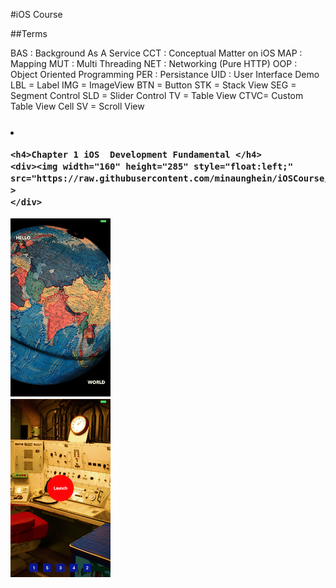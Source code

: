 #iOS Course

##Terms

   BAS : Background As A Service 
   CCT : Conceptual Matter on iOS
   MAP : Mapping
   MUT : Multi Threading
   NET : Networking (Pure HTTP)
   OOP : Object Oriented Programming
   PER : Persistance
   UID : User Interface Demo
        LBL = Label
        IMG = ImageView
        BTN = Button
        STK = Stack View
        SEG = Segment Control
        SLD = Slider Control
        TV  = Table View
        CTVC= Custom Table View Cell
        SV  = Scroll View


<h3>

<div  float="left" >
    <li>
    
    <h4>Chapter 1 iOS  Development Fundamental </h4>
    <div><img width="160" height="285" style="float:left;" src="https://raw.githubusercontent.com/minaunghein/iOSCourse/master/0101_UID_LBL_Helloworld/preview.png"   >
    </div>
   <div>
   <img width="160" height="285" src="https://raw.githubusercontent.com/minaunghein/iOSCourse/master/0102_UID_IMG_Helloworld/preview.png"  >
   </div> 
 <div>
    <img width="160" height="285" src="https://raw.githubusercontent.com/minaunghein/iOSCourse/master/0103_UID_BTN_NuclearLaunch/preview.png"  >
 
</div>
 
</li>
</div>
   </h3>



